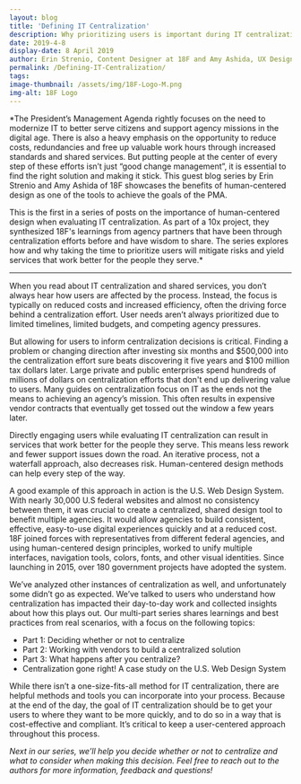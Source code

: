 ```yaml
---
layout: blog
title: 'Defining IT Centralization'
description: Why prioritizing users is important during IT centralization
date: 2019-4-8
display-date: 8 April 2019
author: Erin Strenio, Content Designer at 18F and Amy Ashida, UX Designer at 18F
permalink: /Defining-IT-Centralization/
tags:
image-thumbnail: /assets/img/18F-Logo-M.png
img-alt: 18F Logo
---
```

*The President’s Management Agenda rightly focuses on the need to modernize IT to better serve citizens and support agency missions in the digital age. There is also a heavy emphasis on the opportunity to reduce costs, redundancies and free up valuable work hours through increased standards and shared services. But putting people at the center of every step of these efforts isn’t just “good change management”, it is essential to find the right solution and making it stick.  This guest blog series by Erin Strenio and Amy Ashida of 18F showcases the benefits of human-centered design as one of the tools to achieve the goals of the PMA.

This is the first in a series of posts on the importance of human-centered design when evaluating IT centralization. As part of a 10x project, they synthesized 18F's learnings from agency partners that have been through centralization efforts before and have wisdom to share. The series explores how and why taking the time to prioritize users will mitigate risks and yield services that work better for the people they serve.*

***

When you read about IT centralization and shared services, you don’t always hear how users are affected by the process. Instead, the focus is typically on reduced costs and increased efficiency, often the driving force behind a centralization effort. User needs aren’t always prioritized due to limited timelines, limited budgets, and competing agency pressures.

But allowing for users to inform centralization decisions is critical. Finding a problem or changing direction after investing six months and $500,000 into the centralization effort sure beats discovering it five years and $100 million tax dollars later.
Large private and public enterprises spend hundreds of millions of dollars on centralization efforts that don't end up delivering value to users. Many guides on centralization focus on IT as the ends not the means to achieving an agency’s mission. This often results in expensive vendor contracts that eventually get tossed out the window a few years later.

Directly engaging users while evaluating IT centralization can result in services that work better for the people they serve. This means less rework and fewer support issues down the road. An iterative process, not a waterfall approach, also decreases risk. Human-centered design methods can help every step of the way.

A good example of this approach in action is the U.S. Web Design System. With nearly 30,000 U.S federal websites and almost no consistency between them, it was crucial to create a centralized, shared design tool to benefit multiple agencies. It would allow agencies to build consistent, effective, easy-to-use digital experiences quickly and at a reduced cost. 18F joined forces with representatives from different federal agencies, and using human-centered design principles, worked to unify multiple interfaces, navigation tools, colors, fonts, and other visual identities. Since launching in 2015, over 180 government projects have adopted the system.

We’ve analyzed other instances of centralization as well, and unfortunately some didn’t go as expected. We’ve talked to users who understand how centralization has impacted their day-to-day work and collected insights about how this plays out.
Our multi-part series shares learnings and best practices from real scenarios, with a focus on the following topics:

 * Part 1: Deciding whether or not to centralize
 * Part 2: Working with vendors to build a centralized solution
 * Part 3: What happens after you centralize?
 * Centralization gone right! A case study on the U.S. Web Design System

While there isn’t a one-size-fits-all method for IT centralization, there are helpful methods and tools you can incorporate into your process. Because at the end of the day, the goal of IT centralization should be to get your users to where they want to be more quickly, and to do so in a way that is cost-effective and compliant. It’s critical to keep a user-centered approach throughout this process.

*Next in our series, we’ll help you decide whether or not to centralize and what to consider when making this decision. Feel free to reach out to the authors for more information, feedback and questions!*

